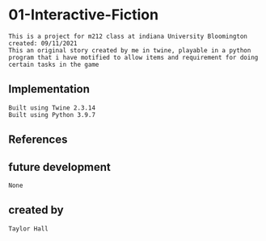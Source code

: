 # 01-Interactive-Fiction
    This is a project for m212 class at indiana University Bloomington
    created: 09/11/2021
    This an original story created by me in twine, playable in a python program that i have motified to allow items and requirement for doing certain tasks in the game

## Implementation 
    Built using Twine 2.3.14
    Built using Python 3.9.7

## References

## future development
    None

## created by
    Taylor Hall